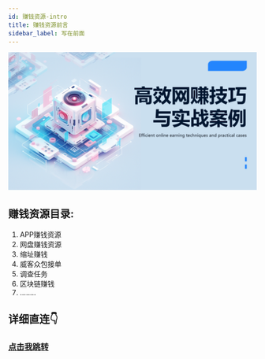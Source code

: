 ```yaml
---
id: 赚钱资源-intro
title: 赚钱资源前言
sidebar_label: 写在前面
---
```


![](./img/1.png)


## 赚钱资源目录:
1. APP赚钱资源
2. 网盘赚钱资源
3. 缩址赚钱
4. 威客众包接单
5. 调查任务
6. 区块链赚钱
7. ........


## 详细直连👇
### [点击我跳转](https://docs.qq.com/s/tHhkDvffMnrH-qZ2mblO_W)



